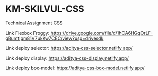 # KM-SKILVUL-CSS
Technical Assignment CSS

Link Flexbox Froggy:
https://drive.google.com/file/d/1hCA6HGqOrLF-gBumtIgm81V7ukKw7CEC/view?usp=drivesdk

Link deploy selector:
https://aditya-css-selector.netlify.app/

Link deploy display:
https://aditya-css-display.netlify.app/

Link deploy box-model:
https://aditya-css-box-model.netlify.app/

